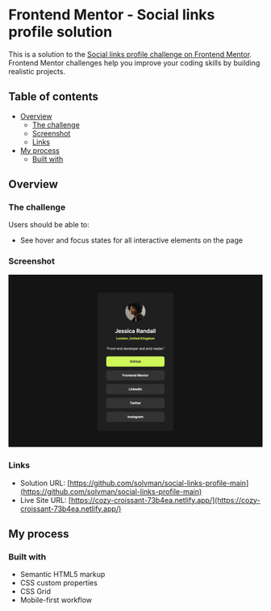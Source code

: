 # Frontend Mentor - Social links profile solution

This is a solution to the [Social links profile challenge on Frontend Mentor](https://www.frontendmentor.io/challenges/social-links-profile-UG32l9m6dQ). Frontend Mentor challenges help you improve your coding skills by building realistic projects.

## Table of contents

- [Overview](#overview)
  - [The challenge](#the-challenge)
  - [Screenshot](#screenshot)
  - [Links](#links)
- [My process](#my-process)
  - [Built with](#built-with)

## Overview

### The challenge

Users should be able to:

- See hover and focus states for all interactive elements on the page

### Screenshot

![screenshot](./screenshot.png)

### Links

- Solution URL: [https://github.com/solvman/social-links-profile-main](https://github.com/solvman/social-links-profile-main)
- Live Site URL: [https://cozy-croissant-73b4ea.netlify.app/](https://cozy-croissant-73b4ea.netlify.app/)

## My process

### Built with

- Semantic HTML5 markup
- CSS custom properties
- CSS Grid
- Mobile-first workflow
